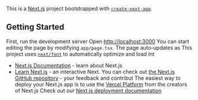 This is a [Next.js](https://nextjs.org/) project bootstrapped with [`create-next-app`](https://github.com/vercel/next.js/tree/canary/packages/create-next-app).

## Getting Started
First, run the development server
Open [http://localhost:3000](http://localhost:3000) 
You can start editing the page by modifying `app/page.tsx`. The page auto-updates as 
This project uses [`next/font`](https://nextjs.org/docs/basic-features/font-optimization) to automatically optimize and load Int
- [Next.js Documentation](https://nextjs.org/docs) - learn about Next.js 
- [Learn Next.js](https://nextjs.org/learn) - an interactive Next.
You can check out [the Next.js GitHub repository](https://github.com/vercel/next.js/) - your feedback and contribut
The easiest way to deploy your Next.js app is to use the [Vercel Platform](https://vercel.com/new?utm_medium=default-template&filter=next.js&utm_source=create-next-app&utm_campaign=create-next-app-readme) from the creators of Next.js
Check out our [Next.js deployment documentation](https://nextjs.org/docs/deployment) 
